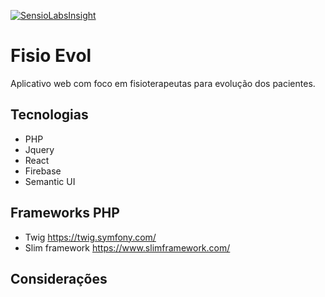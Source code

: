 [![SensioLabsInsight](https://insight.sensiolabs.com/projects/fb66fa9b-f354-4637-b1b0-3a8dd635ef3e/mini.png)](https://insight.sensiolabs.com/projects/fb66fa9b-f354-4637-b1b0-3a8dd635ef3e)
# Fisio  Evol
Aplicativo web com foco em fisioterapeutas para evolução dos pacientes.
## Tecnologias
* PHP
* Jquery
* React
* Firebase
* Semantic UI
## Frameworks PHP
* Twig https://twig.symfony.com/
* Slim framework https://www.slimframework.com/
## Considerações